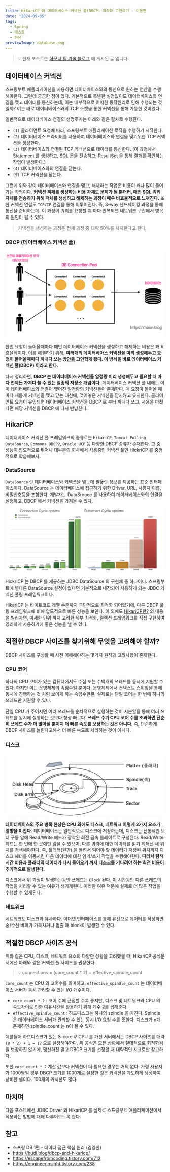 ```yaml
---
title: HikariCP 와 데이터베이스 커넥션 풀(DBCP) 최적화 고민하기 - 이론편
date: "2024-09-05"
tags:
  - Spring
  - 테스트
  - 하온
previewImage: database.png
---
```


> 💡 현재 포스트는 [하모니 팀 기술 블로그](https://kakaotech-harmony.netlify.app/backend/hikaricp-theory/) 에 게시된 글 입니다.

## 데이터베이스 커넥션 

스프링부트 애플리케이션을 사용하면 데이터베이스와의 통신으로 원하는 연산을 수행해야한다. 그런데 궁금한 점이 있다. 기본적으로 특별한 설정없이도 데이터베이스와 연결을 맺고 데이터를 통신하는데, 이는 내부적으로 어떠한 동작원리로 인해 수행되는 것일까? 이는 바로 데이터베이스와의 TCP 소켓을 통한 커넥션을 통해 가능한 것이었다.

일반적으로 데이터베이스 연결의 생명주기는 아래와 같은 절차로 수행된다.

- `(1)` 클라이언트 요청에 따라, 스프링부트 애플리케이션 로직을 수행하기 시작한다. 
- `(2)` 데이터베이스 드라이버를 사용하여 데이터베이스와 연결을 맺기위한 TCP 커넥션을 생성한다.
- `(3)` 데이터베이스와 연결된 TCP 커넥션으로 데이터를 통신한다. (이 과정에서 Statement 를 생성하고, SQL 문을 전송하고, ResultSet 을 통해 결과를 확인하는 작업이 발생한다.)
- `(4)` 데이터베이스와의 연결을 닫는다.
- `(5)` TCP 커넥션을 닫는다.

그런데 위와 같이 데이터베이스와 연결을 맺고, 해제하는 작업은 비용이 꽤나 많이 들어가는 작업이다. **커넥션 객체를 생성하는 비용 자체도 문제가 될 뿐더러, 매번 SQL 쿼리 자체를 전송하기 위해 객체를 생성하고 해제하는 과정이 매우 비효율적으로 느껴진다.** 또한 커넥션 연결도 `TCP/IP` 연결을 통해 이루어진다. 즉, 3-way 헨드쉐이킹 과정을 통해 통신을 준비하는데, 이 과정이 쿼리를 요청할 떄 마다 반복되면 네트워크 구간에서 병목의 원인이 될 수 있다.

> 커넥션을 생성하는 과정은 전체 과정 중 대략 50%를 차지한다고 한다.


### DBCP (데이터베아스 커넥션 풀)

![alt text](image.png)

한번 요청이 들어올때마다 매번 데이터베이스 커넥션을 생성하고 해제하는 비용은 꽤 비효율적이다. 이를 해결하기 위해, **여러개의 데이터베아스 커넥션을 미리 생성해두고 요청이 들어올때마다 꺼내다 쓰는 방안을 고안학게 됐다. 이 방식을 바로 데이터베이스 커넥션 풀(DBCP) 이라고 한다.**

다시 정리하면, **DBCP 는 데이터베이스 커넥션울 알정량 미리 생성해두고 필요할 때 마다 언제든 가져다 쓸 수 있는 일종의 저장소 개념이다.** 데이터베이스 커넥션 풀 내에는 이미 데이터베이스와 연결이 맺어진 일정량의 커넥션들이 존재한다. 매 요청이 들어올 때 마다 새롭게 커넥션을 맺고 닫는 대신에, 맺어놓은 커넥션을 닫지않고 유지한다. 클라이언트 요청이 유입되면 데이터베이스 커넥션을 DBCP 로 부터 꺼내다 쓰고, 사용을 마쳤다면 해당 커넥션을 DBCP 에 다시 반납한다.

## HikariCP

데이터베이스 커넥션 풀 프레입워크의 종류로는 `HikariCP`, `Tomcat Polling DataSource`, `Commons DBCP2`, `Oracle UCP` 등 다양한 DBCP 종류가 존재한다. 그 중 성능이 압도적으로 뛰어나 대부분의 회사에서 사용중인 커넥션 풀인 HickriCP 를 중점적으로 학습해보자.

### DataSource

`DataSource` 란 데이터베이스와 커넥션을 맺는데 필욯란 정보를 제공하는 표준 인터페이스이다. DataSource 는 데이터베이스에 접근하기 위한 Driver, URL, 사용자 이름, 비밀번호등을 포함한다. 개발자는 DataSrouce 를 사용하여 데이터베이스와의 연결을 설정하고, DBCP 에서 커넥션을 가져올 수 있다.


![alt text](image-1.png)

HickriCP 는 DBCP 를 제공하는 JDBC DataSource 의 구현체 중 하나이다.  스프링부트에 별다른 DataSource 설정이 없다면 기본적으로 내장되어 사용하게 되는 JDBC 커넥션 풀링 프레임워크이다.

HikariCP 는 바이트코드 레벨 수준까지 극단적으로 최적화 되어있기에, 다른 DBCP 풀링 프레임워크에 비해 압도적으로 빠른 성능을 보인다. 이 외에도 [HikariCP란?](https://escapefromcoding.tistory.com/712) 의 내용을 빌리자면, 미세한 단위 까지 고려한 세부 최적화, 컬렉션 프레임워크를 직접 구현하여 영리하게 사용하기에 좋은 성능을 낼 수 있다.

## 적절한 DBCP 사이즈를 찾기위해 무엇을 고려해야 할까?

DBCP 사이즈를 구성할 때 사전 이해해야하는 몇가지 원칙과 고려사항이 존재한다.

### CPU 코어

하나의 CPU 코어가 있는 컴퓨터에서도 수십 또는 수백개의 쓰레드를 동시에 지원할 수 있다. 하지만 이는 운영체제의 속임수일 뿐이다. 운영체제에서 컨텍스트 스위칭을 통해 동시에 진행하는 것 처럼 보이게 하는 속임수일뿐, 실제로는 단일 코어는 한 번에 하나의 쓰레드만 지원할 수 있다.

단일 CPU 가 주어지면 여러 쓰레드를 순차적으로 실행하는 것이 시분할을 통해 여러 쓰레드를 동시에 실행하는 것보다 항상 빠르다. **쓰레드 수가 CPU 코어 수를 초과하면 단순히 쓰레드 수가 더 많아질 뿐이지 더 빠른 속도를 보장하는 것은 아니다.** 즉, 단순하게 DBCP 사이즈를 늘린다고해서 더 빠른 속도로 처리하는 것이 아니다.

### 디스크

![alt text](image-2.png)

**데이터베이스의 주요 병목 현상은 CPU 외에도 디스크, 네트워크 이렇게 3가지 요소가 영향을 미친다.** 데이터베이스는 일반적으로 디스크에 저장하는데,  디스크는 전통적인 모터 구동 암에 Read/Write 헤드가 장착된 회전 금속 를레이트로 구성된다. Read/Write 헤드는 한 번에 한 곳에만 읽을 수 있으며, 다른 쿼리에 대한 데이터를 읽기 위해선 새 위치를 검색해야한다. 즉, 플래터(원판) 을 돌려서 읽어야 할 데이터가 저장된 위치까지 디스크 헤더를 이동시킨 다음 데이터에 대한 읽기/쓰기 작업을 수행해야한다. **따라서 탐색 시간 비용과 플래터의 데이터가 다시 돌아오기 까지 디스크를 기다려야 하는 회전 비용이 추가적으로 발생한다.**


디스크에서 위 과정이 발생하는동안 쓰레드는 `Block` 된다. 이 시간동안 다른 쓰레드의 작업을 처리할 수 있는 여유가 생기게된다. 이러한 여유 덕분에 실제로 더 많은 작업을 수행할 수 있게된다. 

### 네트워크

네트워크도 디스크와 유사하다. 이더넷 인터페이스를 통해 유선으로 데이터를 작성하면 송/수신 버퍼가 가득차거나 멈출 때 block이 발생할 수 있다.


## 적절한 DBCP 사이즈 공식

위와 같은 CPU, 디스크, 네트워크 요소의 다양한 상황을 고려했을 때, HikariCP 공식문서에선 아래와 같은 커넥션 풀 사이즈를 권장한다.

> 💡 connections = (core_count * 2) + effective_spindle_count

`core_count` 는 CPU 의 코어수를 의미하고, `effective_spindle_count` 는 데이터베이스 서버가 동시 관리할 수 있는 I/O 개수이다.

- `core_count * 2` : 코어 수에 근접할 수록 좋지만, 디스크 및 네트워크와 CPU 의 속도차이로 인한 여유시간을 활용하기 위해 계수 2를 곱해준다.
- `effective_spindle_count` : 하드디스크는 하나의 spindle 을 가진다. Spindle 은 데이터베이스 서버가 관리할 수 있는 동시 I/O 요청 수를 뜻한다. 디스크가 n개 존재하면 spindle_count 는 n이 될 수 있다.

예를들어 하드디스크가 있는 8-core i7 CPU 를 가진 서버에서는 DBCP 사이즈를 대략 `(8 * 2) + 1 = 17` 으로 설정해야한다. 위 공식은 모든 상황에서 절대적으로 최적화됨을 보장하진 않기에, 맹신하진 말고 DBCP 크기를 선정할 때 대략적인 지표로만 참고하자.

또한 `core_count * 2` 계산 값보다 커넥션이 더 필요한 경우는 거의 없다. 가령 사용자가 1000명일 경우 DBCP 크기를 1000개로 설정한 것은 커넥션을 과도하게 생성하여 낭비한 셈이다. 100개의 커넥션도 많다. 

## 마치며

다음 포스트에선 JDBC Driver 와 HikariCP 를 실제로 스프링부트 애플리케이션에서 적용하는 방법에 대해 다루어보도록 한다.


## 참고

- 스프링 DB 1편 - 데이터 접근 핵심 원리 (김영한)
- https://hudi.blog/dbcp-and-hikaricp/
- https://escapefromcoding.tistory.com/712
- https://engineerinsight.tistory.com/238